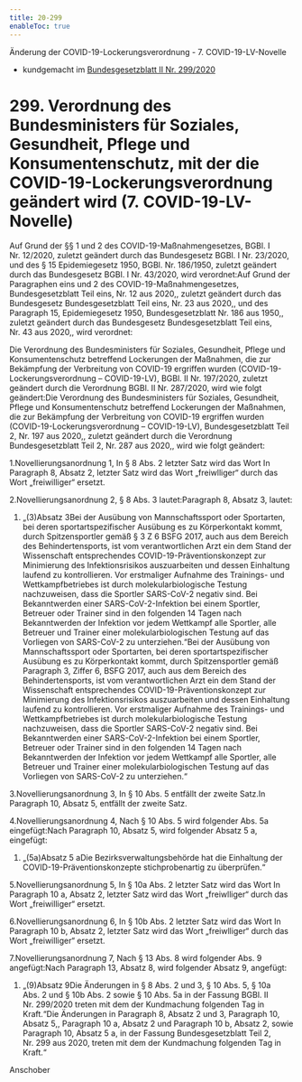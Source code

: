 ```yaml
---
title: 20-299
enableToc: true
---
```


Änderung der COVID-19-Lockerungsverordnung - 7. COVID-19-LV-Novelle

* kundgemacht im [Bundesgesetzblatt II Nr. 299/2020](https://www.ris.bka.gv.at/eli/bgbl/II/2020/299)

299\. Verordnung des Bundesministers für Soziales, Gesundheit, Pflege und Konsumentenschutz, mit der die COVID-19-Lockerungsverordnung geändert wird (7. COVID-19-LV-Novelle)
=============================================================================================================================================================================

Auf Grund der §§ 1 und 2 des COVID-19-Maßnahmengesetzes, BGBl. I Nr. 12/2020, zuletzt geändert durch das Bundesgesetz BGBl. I Nr. 23/2020, und des § 15 Epidemiegesetz 1950, BGBl. Nr. 186/1950, zuletzt geändert durch das Bundesgesetz BGBl. I Nr. 43/2020, wird verordnet:Auf Grund der Paragraphen eins und 2 des COVID-19-Maßnahmengesetzes, Bundesgesetzblatt Teil eins, Nr. 12 aus 2020,, zuletzt geändert durch das Bundesgesetz Bundesgesetzblatt Teil eins, Nr. 23 aus 2020,, und des Paragraph 15, Epidemiegesetz 1950, Bundesgesetzblatt Nr. 186 aus 1950,, zuletzt geändert durch das Bundesgesetz Bundesgesetzblatt Teil eins, Nr. 43 aus 2020,, wird verordnet:

Die Verordnung des Bundesministers für Soziales, Gesundheit, Pflege und Konsumentenschutz betreffend Lockerungen der Maßnahmen, die zur Bekämpfung der Verbreitung von COVID-19 ergriffen wurden (COVID-19-Lockerungsverordnung – COVID-19-LV), BGBl. II Nr. 197/2020, zuletzt geändert durch die Verordnung BGBl. II Nr. 287/2020, wird wie folgt geändert:Die Verordnung des Bundesministers für Soziales, Gesundheit, Pflege und Konsumentenschutz betreffend Lockerungen der Maßnahmen, die zur Bekämpfung der Verbreitung von COVID-19 ergriffen wurden (COVID-19-Lockerungsverordnung – COVID-19-LV), Bundesgesetzblatt Teil 2, Nr. 197 aus 2020,, zuletzt geändert durch die Verordnung Bundesgesetzblatt Teil 2, Nr. 287 aus 2020,, wird wie folgt geändert:

1.Novellierungsanordnung 1, In § 8 Abs. 2 letzter Satz wird das Wort In Paragraph 8, Absatz 2, letzter Satz wird das Wort „freiwlliger“ durch das Wort „freiwilliger“ ersetzt.

2.Novellierungsanordnung 2, § 8 Abs. 3 lautet:Paragraph 8, Absatz 3, lautet:

1.  „(3)Absatz 3Bei der Ausübung von Mannschaftssport oder Sportarten, bei deren sportartspezifischer Ausübung es zu Körperkontakt kommt, durch Spitzensportler gemäß § 3 Z 6 BSFG 2017, auch aus dem Bereich des Behindertensports, ist vom verantwortlichen Arzt ein dem Stand der Wissenschaft entsprechendes COVID-19-Präventionskonzept zur Minimierung des Infektionsrisikos auszuarbeiten und dessen Einhaltung laufend zu kontrollieren. Vor erstmaliger Aufnahme des Trainings- und Wettkampfbetriebes ist durch molekularbiologische Testung nachzuweisen, dass die Sportler SARS-CoV-2 negativ sind. Bei Bekanntwerden einer SARS-CoV-2-Infektion bei einem Sportler, Betreuer oder Trainer sind in den folgenden 14 Tagen nach Bekanntwerden der Infektion vor jedem Wettkampf alle Sportler, alle Betreuer und Trainer einer molekularbiologischen Testung auf das Vorliegen von SARS-CoV-2 zu unterziehen.“Bei der Ausübung von Mannschaftssport oder Sportarten, bei deren sportartspezifischer Ausübung es zu Körperkontakt kommt, durch Spitzensportler gemäß Paragraph 3, Ziffer 6, BSFG 2017, auch aus dem Bereich des Behindertensports, ist vom verantwortlichen Arzt ein dem Stand der Wissenschaft entsprechendes COVID-19-Präventionskonzept zur Minimierung des Infektionsrisikos auszuarbeiten und dessen Einhaltung laufend zu kontrollieren. Vor erstmaliger Aufnahme des Trainings- und Wettkampfbetriebes ist durch molekularbiologische Testung nachzuweisen, dass die Sportler SARS-CoV-2 negativ sind. Bei Bekanntwerden einer SARS-CoV-2-Infektion bei einem Sportler, Betreuer oder Trainer sind in den folgenden 14 Tagen nach Bekanntwerden der Infektion vor jedem Wettkampf alle Sportler, alle Betreuer und Trainer einer molekularbiologischen Testung auf das Vorliegen von SARS-CoV-2 zu unterziehen.“
    

3.Novellierungsanordnung 3, In § 10 Abs. 5 entfällt der zweite Satz.In Paragraph 10, Absatz 5, entfällt der zweite Satz.

4.Novellierungsanordnung 4, Nach § 10 Abs. 5 wird folgender Abs. 5a eingefügt:Nach Paragraph 10, Absatz 5, wird folgender Absatz 5 a, eingefügt:

1.  „(5a)Absatz 5 aDie Bezirksverwaltungsbehörde hat die Einhaltung der COVID-19-Präventionskonzepte stichprobenartig zu überprüfen.“
    

5.Novellierungsanordnung 5, In § 10a Abs. 2 letzter Satz wird das Wort In Paragraph 10 a, Absatz 2, letzter Satz wird das Wort „freiwlliger“ durch das Wort „freiwilliger“ ersetzt.

6.Novellierungsanordnung 6, In § 10b Abs. 2 letzter Satz wird das Wort In Paragraph 10 b, Absatz 2, letzter Satz wird das Wort „freiwlliger“ durch das Wort „freiwilliger“ ersetzt.

7.Novellierungsanordnung 7, Nach § 13 Abs. 8 wird folgender Abs. 9 angefügt:Nach Paragraph 13, Absatz 8, wird folgender Absatz 9, angefügt:

1.  „(9)Absatz 9Die Änderungen in § 8 Abs. 2 und 3, § 10 Abs. 5, § 10a Abs. 2 und § 10b Abs. 2 sowie § 10 Abs. 5a in der Fassung BGBl. II Nr. 299/2020 treten mit dem der Kundmachung folgenden Tag in Kraft.“Die Änderungen in Paragraph 8, Absatz 2 und 3, Paragraph 10, Absatz 5,, Paragraph 10 a, Absatz 2 und Paragraph 10 b, Absatz 2, sowie Paragraph 10, Absatz 5 a, in der Fassung Bundesgesetzblatt Teil 2, Nr. 299 aus 2020, treten mit dem der Kundmachung folgenden Tag in Kraft.“
    

Anschober
